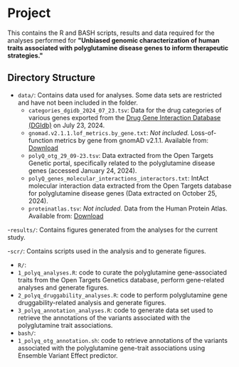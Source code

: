 # Project
This contains the R and BASH scripts, results and data required for the analyses performed for **"Unbiased genomic characterization of human traits associated with polyglutamine disease genes to inform therapeutic strategies."**

## Directory Structure
- `data/`: Contains data used for analyses. Some data sets are restricted and have not been included in the folder. 
  - `categories_dgidb_2024_07_23.tsv`: Data for the drug categories of various genes exported from the [Drug Gene Interaction Database (DGIdb)](https://www.dgidb.org/) on July 23, 2024.
  - `gnomad.v2.1.1.lof_metrics.by_gene.txt`: *Not included.* Loss-of-function metrics by gene from gnomAD v2.1.1. Available from: [Download](https://gnomad.broadinstitute.org/downloads)
  - `polyQ_otg_29_09-23.tsv`: Data extracted from the Open Targets Genetic portal, specifically related to the polyglutamine disease genes (accessed January 24, 2024).
  - `polyQ_genes_molecular_interactions_interactors.txt`: IntAct molecular interaction data extracted from the Open Targets database for polyglutamine disease genes (Data extracted on October 25, 2024).
  - `proteinatlas.tsv`: *Not included.* Data from the Human Protein Atlas. Available from: [Download](https://www.proteinatlas.org/about/download)

-`results/`: Contains figures generated from the analyses for the current study. 

-`scr/`: Contains scripts used in the analysis and to generate figures.
 - `R/`:
  - `1_polyq_analyses.R`: code to curate the polyglutamine gene-associated traits from the Open Targets Genetics database, perform gene-related analyses and generate figures. 
  - `2_polyq_druggability_analyses.R`: code to perform polyglutamine gene druggability-related analysis and generate figures.
  - `3_polyq_annotation_analyses.R`: code to generate data set used to retrieve the annotations of the variants associated with the polyglutamine trait associations.
 - `bash/`:
  - `1_polyq_otg_annotation.sh`: code to retrieve annotations of the variants associated with the polyglutamine gene-trait associations using Ensemble Variant Effect predictor.
